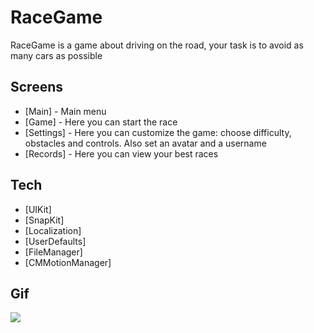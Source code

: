 # RaceGame

RaceGame is a game about driving on the road, your task is to avoid as many cars as possible

## Screens

- [Main] - Main menu
- [Game] - Here you can start the race
- [Settings] - Here you can customize the game: choose difficulty, obstacles and controls. Also set an avatar and a username
- [Records] - Here you can view your best races

## Tech

- [UIKit]
- [SnapKit]
- [Localization]
- [UserDefaults]
- [FileManager]
- [CMMotionManager]

## Gif
![](https://github.com/alexandronischenko/RaceGame/blob/master/gameUsage.gif)
